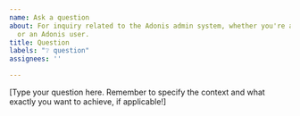 ```yaml
---
name: Ask a question
about: For inquiry related to the Adonis admin system, whether you're a game developer
  or an Adonis user.
title: Question
labels: "❔ question"
assignees: ''

---
```


[Type your question here. Remember to specify the context and what exactly you want to achieve, if applicable!]

